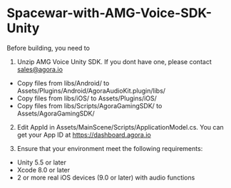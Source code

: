 # Spacewar-with-AMG-Voice-SDK-Unity

Before building, you need to

1. Unzip AMG Voice Unity SDK. If you dont have one, please contact sales@agora.io
* Copy files from libs/Android/ to Assets/Plugins/Android/AgoraAudioKit.plugin/libs/
* Copy files from libs/iOS/ to Assets/Plugins/iOS/
* Copy files from libs/Scripts/AgoraGamingSDK/ to Assets/AgoraGamingSDK/

2. Edit AppId in Assets/MainScene/Scripts/ApplicationModel.cs. You can get your App ID at https://dashboard.agora.io

3. Ensure that your environment meet the following requirements:
* Unity 5.5 or later
* Xcode 8.0 or later
* 2 or more real iOS devices (9.0 or later) with audio functions
